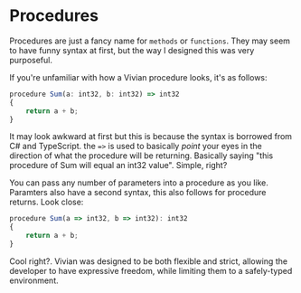 # Procedures

Procedures are just a fancy name for `methods` or `functions`. They may seem to have funny syntax at first, but the way I designed this was very purposeful. 

If you're unfamiliar with how a Vivian procedure looks, it's as follows:
```javascript
procedure Sum(a: int32, b: int32) => int32
{
    return a + b;
}
```

It may look awkward at first but this is because the syntax is borrowed from C# and TypeScript. the `=>` is used to basically *point* your eyes in the direction of what the procedure will be returning. Basically saying "this procedure of Sum will equal an int32 value". Simple, right? 

You can pass any number of parameters into a procedure as you like. Paramters also have a second syntax, this also follows for procedure returns. Look close: 

```javascript
procedure Sum(a => int32, b => int32): int32
{
    return a + b;
}
```
Cool right?. Vivian was designed to be both flexible and strict, allowing the developer to have expressive freedom, while limiting them to a safely-typed environment.